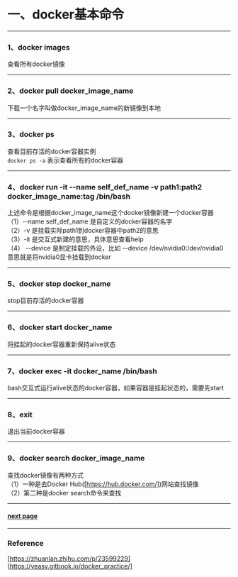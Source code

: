 # 一、docker基本命令  
----
### 1、docker images    
查看所有docker镜像  

----   

### 2、docker pull docker_image_name    
下载一个名字叫做docker_image_name的新镜像到本地  

-----

### 3、docker ps 
 
查看目前存活的docker容器实例  
`docker ps -a`  表示查看所有的docker容器   

----

### 4、docker run -it --name self_def_name -v path1:path2 docker_image_name:tag /bin/bash
上述命令是根据docker_image_name这个docker镜像新建一个docker容器  
（1）--name self_def_name 是自定义的docker容器的名字  
（2）-v 是挂载实际path1到docker容器中path2的意思   
（3）-it 是交互式新建的意思，具体意思查看help  
（4） --device 是制定挂载的外设，比如 --device /dev/nvidia0:/dev/nvidia0 意思就是将nvidia0显卡挂载到docker   

-----

### 5、docker stop docker_name  
stop目前存活的docker容器  

----

### 6、docker start docker_name  
将挂起的docker容器重新保持alive状态  

----

### 7、docker exec -it docker_name /bin/bash  
bash交互式运行alive状态的docker容器，如果容器是挂起状态的，需要先start  

----

### 8、exit  
退出当前docker容器    

----

### 9、docker search docker_image_name  
查找docker镜像有两种方式  
（1）一种是去Docker Hub([https://hub.docker.com/])网站查找镜像  
（2）第二种是docker search命令来查找     

---

#### [next page](second_page.md)   


--- 

### Reference   
[https://zhuanlan.zhihu.com/p/23599229]   
[https://yeasy.gitbook.io/docker_practice/]  

